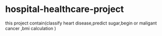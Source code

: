 # hospital-healthcare-project
this project contain(classify heart disease,predict sugar,begin or maligant cancer ,bmi calculation )
